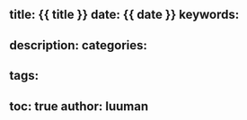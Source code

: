 title: {{ title }}
date: {{ date }}
keywords:
- 
description: 
categories:
- 
tags:
- 
toc: true
author: luuman
---
